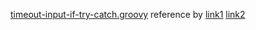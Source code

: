 [timeout-input-if-try-catch.groovy](./timeout-input-if-try-catch.groovy) reference by [link1](https://support.cloudbees.com/hc/en-us/articles/230922148-Pipeline-How-to-add-an-input-step-with-timeout-that-continues-if-timeout-is-reached-using-a-default-value) [link2](https://support.cloudbees.com/hc/en-us/articles/230922428-Pipeline-How-to-add-an-input-step-that-continues-if-aborted-using-value)
